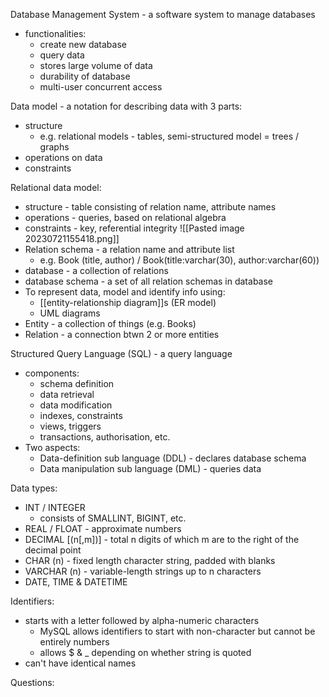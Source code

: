 Database Management System - a software system to manage databases
- functionalities:
	- create new database
	- query data
	- stores large volume of data
	- durability of database
	- multi-user concurrent access

Data model - a notation for describing data with 3 parts:
- structure
	- e.g. relational models - tables, semi-structured model = trees / graphs
- operations on data
- constraints

Relational data model:
- structure - table consisting of relation name, attribute names
- operations - queries, based on relational algebra
- constraints - key, referential integrity
![[Pasted image 20230721155418.png]]
- Relation schema - a relation name and attribute list
	- e.g. Book (title, author) / Book(title:varchar(30), author:varchar(60))
- database - a collection of relations
- database schema - a set of all relation schemas in database
- To represent data, model and identify info using:
	- [[entity-relationship diagram]]s (ER model)
	- UML diagrams
- Entity - a collection of things (e.g. Books)
- Relation - a connection btwn 2 or more entities

Structured Query Language (SQL) - a query language
- components:
	- schema definition
	- data retrieval
	- data modification
	- indexes, constraints
	- views, triggers
	- transactions, authorisation, etc.
- Two aspects:
	- Data-definition sub language (DDL) - declares database schema
	- Data manipulation sub language (DML) - queries data

Data types:
- INT / INTEGER
	- consists of SMALLINT, BIGINT, etc.
- REAL / FLOAT - approximate numbers
- DECIMAL \[(n\[,m])] - total n digits of which m are to the right of the decimal point
- CHAR (n) - fixed length character string, padded with blanks
- VARCHAR (n) - variable-length strings up to n characters
- DATE, TIME & DATETIME

Identifiers:
- starts with a letter followed by alpha-numeric characters
	- MySQL allows identifiers to start with non-character but cannot be entirely numbers
	- allows $ & _ depending on whether string is quoted
- can't have identical names

Questions:

